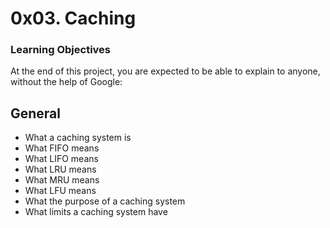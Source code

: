 # 0x03. Caching

### Learning Objectives
At the end of this project, you are expected to be able to explain to anyone, without the help of Google:

## General
- What a caching system is
- What FIFO means
- What LIFO means
- What LRU means
- What MRU means
- What LFU means
- What the purpose of a caching system
- What limits a caching system have

